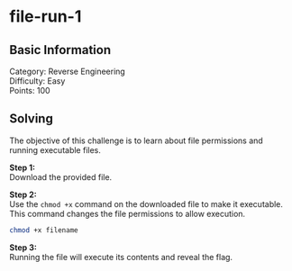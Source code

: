 # file-run-1

## Basic Information
Category: Reverse Engineering  
Difficulty: Easy  
Points: 100  

## Solving
The objective of this challenge is to learn about file permissions and running executable files.

**Step 1:**  
Download the provided file.

**Step 2:**   
Use the `chmod +x` command on the downloaded file to make it executable. This command changes the file permissions to allow execution.

```bash
chmod +x filename
```

**Step 3:**   
Running the file will execute its contents and reveal the flag.

